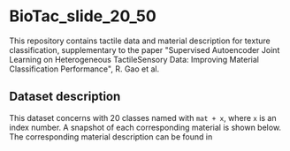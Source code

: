 # BioTac_slide_20_50
This repository contains tactile data and material description for texture classification, supplementary to the paper "Supervised  Autoencoder  Joint  Learning  on  Heterogeneous  TactileSensory  Data:  Improving  Material  Classification  Performance", R. Gao et al.

## Dataset description
This dataset concerns with 20 classes named with `mat + x`, where `x` is an index number. A snapshot of each corresponding material is shown below.
The corresponding material description can be found in 
